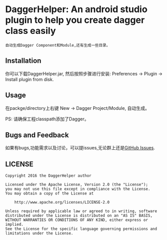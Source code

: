 # DaggerHelper: An android studio plugin to help you create dagger class easily

    自动生成Dagger Component和Module,还有生成一些目录。

## Installation

你可以下载DaggerHelper.jar, 然后按照步骤进行安装: Preferences -> Plugin -> Install plugin from disk.

## Usage

在packge/directory上右键 New -> Dagger Project/Module, 自动生成。

PS: 请确保工程classpath添加了Dagger。

## Bugs and Feedback

如果有bugs,功能需求以及讨论，可以提issues,无论群上还是[GitHub Issues][issues].

## LICENSE

    Copyright 2016 the DaggerHelper author

    Licensed under the Apache License, Version 2.0 (the "License");
    you may not use this file except in compliance with the License.
    You may obtain a copy of the License at

        http://www.apache.org/licenses/LICENSE-2.0

    Unless required by applicable law or agreed to in writing, software
    distributed under the License is distributed on an "AS IS" BASIS,
    WITHOUT WARRANTIES OR CONDITIONS OF ANY KIND, either express or implied.
    See the License for the specific language governing permissions and
    limitations under the License.


 [issues]:https://github.com/wangtotang/DaggerHelper/issues

